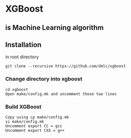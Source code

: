 # XGBoost
## is Machine Learning algorithm

## Installation
in root directory
```
git clone --recursive https://github.com/dmlc/xgboost
```

### Change directory into xgboost

```
cd xgboost
Open make/config.mk and uncomment these two lines
```

### Build XGBoost 
```
Copy using cp make/config.mk
vi make/config.mk
Uncomment export CC = gcc
Uncomment export CXX = g++
```


